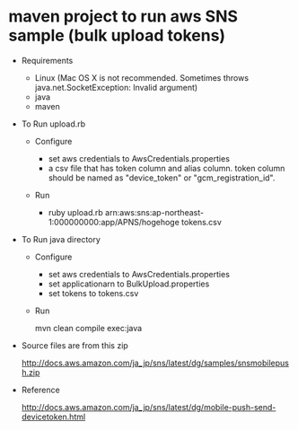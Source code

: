 # maven project to run aws SNS sample (bulk upload tokens)

* Requirements

  * Linux (Mac OS X is not recommended. Sometimes throws java.net.SocketException: Invalid argument)
  * java
  * maven

* To Run upload.rb

  * Configure 

    * set aws credentials to AwsCredentials.properties
    * a csv file that has token column and alias column. token column should be named as "device_token" or "gcm_registration_id".

  * Run

    * ruby upload.rb arn:aws:sns:ap-northeast-1:000000000:app/APNS/hogehoge tokens.csv

* To Run java directory

  * Configure

    * set aws credentials to AwsCredentials.properties
    * set applicationarn to BulkUpload.properties
    * set tokens to tokens.csv

  * Run

    mvn clean compile exec:java

* Source files are from this zip

  http://docs.aws.amazon.com/ja_jp/sns/latest/dg/samples/snsmobilepush.zip

* Reference

  http://docs.aws.amazon.com/ja_jp/sns/latest/dg/mobile-push-send-devicetoken.html
